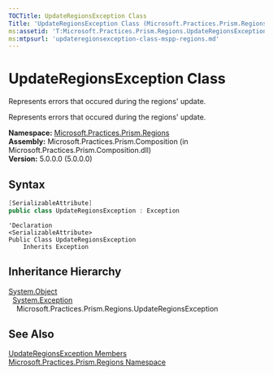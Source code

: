 ```yaml
---
TOCTitle: UpdateRegionsException Class
Title: 'UpdateRegionsException Class (Microsoft.Practices.Prism.Regions)'
ms:assetid: 'T:Microsoft.Practices.Prism.Regions.UpdateRegionsException'
ms:mtpsurl: 'updateregionsexception-class-mspp-regions.md'
---
```



# UpdateRegionsException Class

Represents errors that occured during the regions' update.

Represents errors that occured during the regions' update.

**Namespace:** [Microsoft.Practices.Prism.Regions](/patterns-practices/reference/mspp-regions-namespace)<br/>
**Assembly:** Microsoft.Practices.Prism.Composition (in Microsoft.Practices.Prism.Composition.dll)<br/>
**Version:** 5.0.0.0 (5.0.0.0)

## Syntax
```C#
[SerializableAttribute]
public class UpdateRegionsException : Exception
```
```VB
'Declaration
<SerializableAttribute>
Public Class UpdateRegionsException
	Inherits Exception
```

## Inheritance Hierarchy

[System.Object](http://msdn.microsoft.com/en-us/library/e5kfa45b)  
  [System.Exception](/patterns-practices/reference/ieventsubscription-interface-mspp-pubsubevents)  
    Microsoft.Practices.Prism.Regions.UpdateRegionsException

## See Also

[UpdateRegionsException Members](/patterns-practices/reference/updateregionsexception-members-mspp-regions)<br/>
[Microsoft.Practices.Prism.Regions Namespace](/patterns-practices/reference/mspp-regions-namespace)<br/>